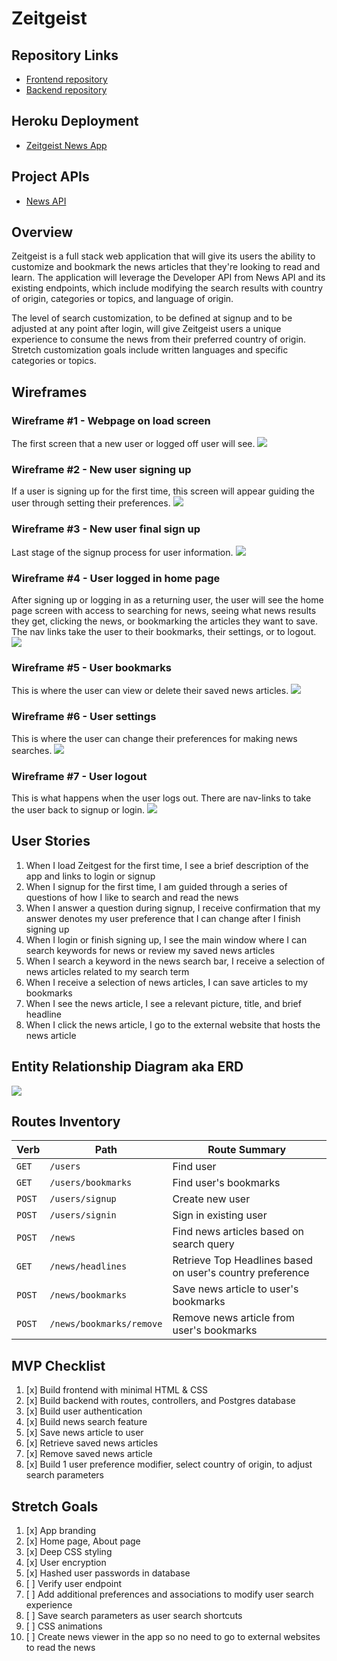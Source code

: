 # Zeitgeist

## Repository Links
* <a href="https://github.com/graymok/frontend-sei-solo-project-2">Frontend repository</a>
* <a href="https://github.com/graymok/backend-sei-solo-project-2">Backend repository</a>


## Heroku Deployment
* <a href="https://zeitgeist-news-app.herokuapp.com/">Zeitgeist News App</a>


## Project APIs
* <a href="https://newsapi.org/">News API</a>


## Overview
Zeitgeist is a full stack web application that will give its users the ability to customize and bookmark the news articles that they're looking to read and learn. The application will leverage the Developer API from News API and its existing endpoints, which include modifying the search results with country of origin, categories or topics, and language of origin.

The level of search customization, to be defined at signup and to be adjusted at any point after login, will give Zeitgeist users a unique experience to consume the news from their preferred country of origin. Stretch customization goals include written languages and specific categories or topics.


## Wireframes

### Wireframe #1 - Webpage on load screen
The first screen that a new user or logged off user will see.
<img src="https://github.com/graymok/frontend-sei-solo-project-2/blob/main/assets/wireframe-1.png?raw=true">

### Wireframe #2 - New user signing up
If a user is signing up for the first time, this screen will appear guiding the user through setting their preferences.
<img src="https://github.com/graymok/frontend-sei-solo-project-2/blob/main/assets/wireframe-2.png?raw=true">

### Wireframe #3 - New user final sign up
Last stage of the signup process for user information.
<img src="https://github.com/graymok/frontend-sei-solo-project-2/blob/main/assets/wireframe-3.png?raw=true">

### Wireframe #4 - User logged in home page
After signing up or logging in as a returning user, the user will see the home page screen with access to searching for news, seeing what news results they get, clicking the news, or bookmarking the articles they want to save. The nav links take the user to their bookmarks, their settings, or to logout.
<img src="https://github.com/graymok/frontend-sei-solo-project-2/blob/main/assets/wireframe-4.png?raw=true">

### Wireframe #5 - User bookmarks
This is where the user can view or delete their saved news articles.
<img src="https://github.com/graymok/frontend-sei-solo-project-2/blob/main/assets/wireframe-5.png?raw=true">

### Wireframe #6 - User settings
This is where the user can change their preferences for making news searches.
<img src="https://github.com/graymok/frontend-sei-solo-project-2/blob/main/assets/wireframe-6.png?raw=true">

### Wireframe #7 - User logout
This is what happens when the user logs out. There are nav-links to take the user back to signup or login.
<img src="https://github.com/graymok/frontend-sei-solo-project-2/blob/main/assets/wireframe-7.png?raw=true">

## User Stories
1. When I load Zeitgest for the first time, I see a brief description of the app and links to login or signup
2. When I signup for the first time, I am guided through a series of questions of how I like to search and read the news
3. When I answer a question during signup, I receive confirmation that my answer denotes my user preference that I can change after I finish signing up
4. When I login or finish signing up, I see the main window where I can search keywords for news or review my saved news articles
5. When I search a keyword in the news search bar, I receive a selection of news articles related to my search term
6. When I receive a selection of news articles, I can save articles to my bookmarks
7. When I see the news article, I see a relevant picture, title, and brief headline
8. When I click the news article, I go to the external website that hosts the news article


## Entity Relationship Diagram aka ERD
<img src="https://github.com/graymok/frontend-sei-solo-project-2/blob/main/assets/zeitgeist-erd-v3.png?raw=true">

## Routes Inventory

| Verb | Path | Route Summary |
| --- | --- | --- |
| `GET` | `/users` | Find user |
| `GET` | `/users/bookmarks` | Find user's bookmarks |
| `POST` | `/users/signup` | Create new user |
| `POST` | `/users/signin` | Sign in existing user |
| `POST` | `/news` | Find news articles based on search query |
| `GET` | `/news/headlines` | Retrieve Top Headlines based on user's country preference |
| `POST` | `/news/bookmarks` | Save news article to user's bookmarks |
| `POST` | `/news/bookmarks/remove` | Remove news article from user's bookmarks |


## MVP Checklist
1. [x] Build frontend with minimal HTML & CSS
2. [x] Build backend with routes, controllers, and Postgres database
3. [x] Build user authentication
4. [x] Build news search feature
5. [x] Save news article to user
6. [x] Retrieve saved news articles
7. [x] Remove saved news article
8. [x] Build 1 user preference modifier, select country of origin, to adjust search parameters


## Stretch Goals
1. [x] App branding
2. [x] Home page, About page
3. [x] Deep CSS styling
4. [x] User encryption
5. [x] Hashed user passwords in database
6. [ ] Verify user endpoint
7. [ ] Add additional preferences and associations to modify user search experience
8. [ ] Save search parameters as user search shortcuts
9. [ ] CSS animations
10. [ ] Create news viewer in the app so no need to go to external websites to read the news

